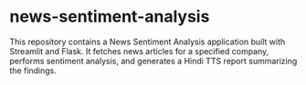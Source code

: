 # news-sentiment-analysis
This repository contains a News Sentiment Analysis application built with Streamlit and Flask. It fetches news articles for a specified company, performs sentiment analysis, and generates a Hindi TTS report summarizing the findings.
